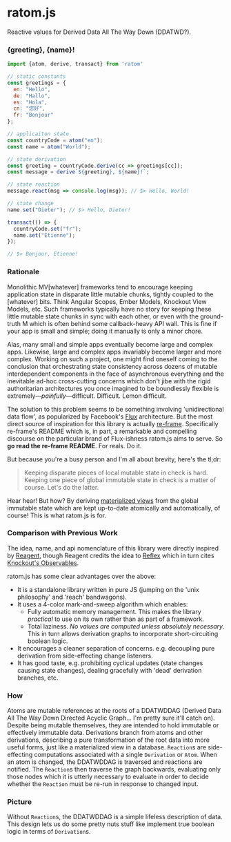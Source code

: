 # ratom.js
Reactive values for Derived Data All The Way Down (DDATWD?).

### {greeting}, {name}!

```javascript
import {atom, derive, transact} from 'ratom'

// static constants
const greetings = {
  en: "Hello",
  de: "Hallo",
  es: "Hola",
  cn: "您好",
  fr: "Bonjour"
};

// applicaiton state
const countryCode = atom("en");
const name = atom("World");

// state derivation
const greeting = countryCode.derive(cc => greetings[cc]);
const message = derive`${greeting}, ${name}!`;

// state reaction
message.react(msg => console.log(msg)); // $> Hello, World!

// state change
name.set("Dieter"); // $> Hello, Dieter!

transact(() => {
  countryCode.set("fr");
  name.set("Etienne");
});

// $> Bonjour, Etienne!
```

### Rationale

Monolithic MV[whatever] frameworks tend to encourage keeping application state in disparate little mutable chunks, tightly coupled to the [whatever] bits. Think Angular Scopes, Ember Models, Knockout View Models, etc. Such frameworks typically have no story for keeping these little mutable state chunks in sync with each other, or even with the ground-truth M which is often behind some callback-heavy API wall. This is fine if your app is small and simple; doing it manually is only a minor chore.

Alas, many small and simple apps eventually become large and complex apps. Likewise, large and complex apps invariably become larger and more complex. Working on such a project, one might find oneself coming to the conclusion that orchestrating state consistency across dozens of mutable interdependent components in the face of asynchronous everything and the inevitable ad-hoc cross-cutting concerns which don't jibe with the rigid authoritarian architectures you once imagined to be boundlessly flexible is extremely—*painfully*—difficult. Difficult. Lemon difficult.

The solution to this problem seems to be something involving 'unidirectional data flow', as popularized by Facebook's [Flux](https://facebook.github.io/flux/) architecture. But the most direct source of inspiration for this library is actually [re-frame](https://github.com/day8/re-frame). Specifically re-frame's README which is, in part, a remarkable and compelling discourse on the particular brand of Flux-ishness ratom.js aims to serve. So **go read the re-frame README**. For reals. Do it.

But because you're a busy person and I'm all about brevity, here's the tl;dr:

> Keeping disparate pieces of local mutable state in check is hard. Keeping one piece of global immutable state in check is a matter of course. Let's do the latter.

Hear hear! But how? By deriving [materialized views](http://www.confluent.io/blog/2015/03/04/turning-the-database-inside-out-with-apache-samza/) from the global immutable state which are kept up-to-date atomically and automatically, of course! This is what ratom.js is for.

### Comparison with Previous Work

The idea, name, and api nomenclature of this library were directly inspired by [Reagent](https://github.com/reagent-project/reagent), though Reagent credits the idea to [Reflex](https://github.com/lynaghk/reflex) which in turn cites [Knockout's Observables](http://knockoutjs.com/documentation/observables.html).

ratom.js has some clear advantages over the above:

- It is a standalone library written in pure JS (jumping on the 'unix philosophy' and 'reach' bandwagons).
- It uses a 4-color mark-and-sweep algorithm which enables:
  - Fully automatic memory management. This makes the library *practical* to use on its own rather than as part of a framework.
  - Total laziness. *No values are computed unless absolutely necessary*. This in turn allows derivation graphs to incorporate short-circuiting boolean logic.
- It encourages a cleaner separation of concerns. e.g. decoupling pure derivation from side-effecting change listeners.
- It has good taste, e.g. prohibiting cyclical updates (state changes causing state changes), dealing gracefully with 'dead' derivation branches, etc.

### How

Atoms are mutable references at the roots of a DDATWDDAG (Derived Data All The Way Down Directed Acyclic Graph... I'm pretty sure it'll catch on). Despite being mutable themselves, they are intended to hold immutable or effectively immutable data. Derivations branch from atoms and other derivations, describing a pure transformation of the root data into more useful forms, just like a materialized view in a database. `Reaction`s are side-effecting computations associated with a single `Derivation` or `Atom`. When an atom is changed, the DDATWDDAG is traversed and reactions are notified. The `Reaction`s then traverse the graph backwards, evaluating only those nodes which it is utterly necessary to evaluate in order to decide whether the `Reaction` must be re-run in response to changed input.

### Picture

Without `Reaction`s, the DDATWDDAG is a simple lifeless description of data. This design lets us do some pretty nuts stuff like implement true boolean logic in terms of `Derivation`s.
